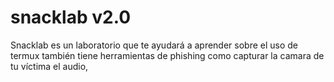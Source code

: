 # snacklab v2.0
Snacklab es un laboratorio que te ayudará a aprender 
sobre el uso de termux también tiene herramientas de 
phishing como capturar la camara de tu víctima el 
audio,  
